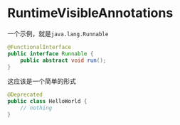 # RuntimeVisibleAnnotations

一个示例，就是`java.lang.Runnable`

```java
@FunctionalInterface
public interface Runnable {
    public abstract void run();
}
```

这应该是一个简单的形式

```java
@Deprecated
public class HelloWorld {
    // nothing
}
```
